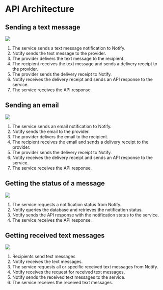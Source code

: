 # API Architecture

## Sending a text message

![](documentation/images/notify-architecture-text-message-2020.png)

1. The service sends a text message notification to Notify.
1. Notify sends the text message to the provider.
1. The provider delivers the text message to the recipient.
1. The recipient receives the text message and sends a delivery receipt to the provider.
1. The provider sends the delivery receipt to Notify.
1. Notify receives the delivery receipt and sends an API response to the service.
1. The service receives the API response.

## Sending an email

![](documentation/images/notify-architecture-email-2020.png)

1. The service sends an email notification to Notify.
1. Notify sends the email to the provider.
1. The provider delivers the email to the recipient.
1. The recipient receives the email and sends a delivery receipt to the provider.
1. The provider sends the delivery receipt to Notify.
1. Notify receives the delivery receipt and sends an API response to the service.
1. The service receives the API response.

## Getting the status of a message

![](documentation/images/notify-architecture-get-status-2020.png)

1. The service requests a notification status from Notify.
1. Notify queries the database and retrieves the notification status.
1. Notify sends the API response with the notification status to the service.
1. The service receives the API response.

## Getting received text messages

![](documentation/images/notify-architecture-received-text-messages-2020.png)

1. Recipients send text messages.
1. Notify receives the text messages.
1. The service requests all or specific received text messages from Notify.
1. Notify receives the request for received text messages.
1. Notify sends the received text messages to the service.
1. The service receives the received text messages.
